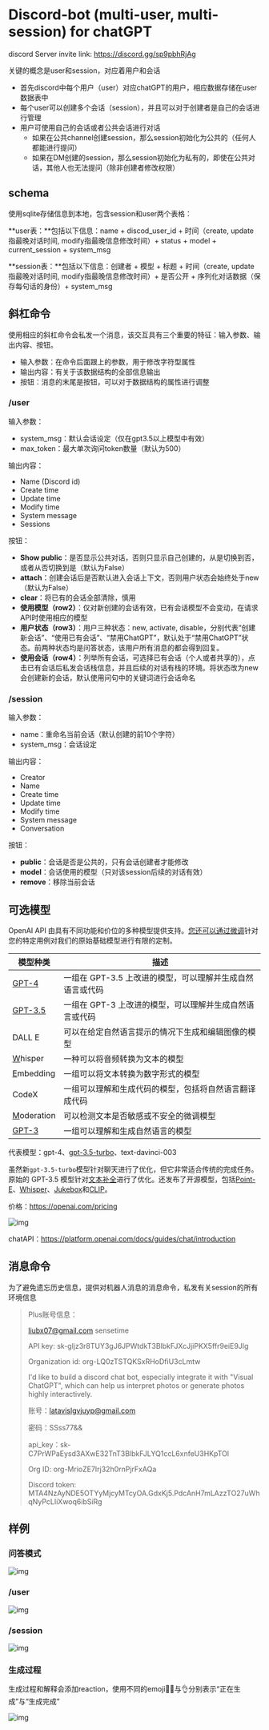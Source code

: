 # Discord-bot (multi-user, multi-session) for chatGPT

discord Server invite link: https://discord.gg/sp9pbhRjAg

关键的概念是user和session，对应着用户和会话

- 首先discord中每个用户（user）对应chatGPT的用户，相应数据存储在user数据表中
- 每个user可以创建多个会话（session），并且可以对于创建者是自己的会话进行管理
- 用户可使用自己的会话或者公共会话进行对话
  - 如果在公共channel创建session，那么session初始化为公共的（任何人都能进行提问）
  - 如果在DM创建的session，那么session初始化为私有的，即使在公共对话，其他人也无法提问（除非创建者修改权限）

## schema

使用sqlite存储信息到本地，包含session和user两个表格：

**user表：**包括以下信息：name + discod_user_id + 时间（create, update指最晚对话时间, modify指最晚信息修改时间）+ status + model + current_session + system_msg

**session表：**包括以下信息：创建者 + 模型 + 标题 + 时间（create, update指最晚对话时间, modify指最晚信息修改时间）+ 是否公开 + 序列化对话数据（保存每句话的身份）+ system_msg

## 斜杠命令

使用相应的斜杠命令会私发一个消息，该交互具有三个重要的特征：输入参数、输出内容、按钮。

- 输入参数：在命令后面跟上的参数，用于修改字符型属性
- 输出内容：有关于该数据结构的全部信息输出
- 按钮：消息的末尾是按钮，可以对于数据结构的属性进行调整

### /user

输入参数：

- system_msg：默认会话设定（仅在gpt3.5以上模型中有效）
- max_token：最大单次询问token数量（默认为500）

输出内容：

- Name (Discord id)
- Create time
- Update time
- Modify time
- System message
- Sessions

按钮：

- **Show public**：是否显示公共对话，否则只显示自己创建的，从是切换到否，或者从否切换到是（默认为False）
- **attach**：创建会话后是否默认进入会话上下文，否则用户状态会始终处于new（默认为False）
- **clear**：将已有的会话全部清除，慎用
- **使用模型（row2）**：仅对新创建的会话有效，已有会话模型不会变动，在请求API时使用相应的模型
- **用户状态（row3）**：用户三种状态：new, activate, disable，分别代表“创建新会话”、“使用已有会话”、“禁用ChatGPT”，默认处于“禁用ChatGPT”状态。前两种状态均是问答状态，该用户所有消息的都会得到回复。
- **使用会话（row4）**：列举所有会话，可选择已有会话（个人或者共享的），点击已有会话后私发会话栈信息，并且后续的对话有栈的环境。将状态改为new会创建新的会话，默认使用问句中的关键词进行会话命名

### /session

输入参数：

- name：重命名当前会话（默认创建的前10个字符）
- system_msg：会话设定

输出内容：

- Creator
- Name
- Create time
- Update time
- Modify time
- System message
- Conversation

按钮：

- **public**：会话是否是公共的，只有会话创建者才能修改
- **model**：会话使用的模型（只对该session后续的对话有效）
- **remove**：移除当前会话

## 可选模型

OpenAI API 由具有不同功能和价位的多种模型提供支持。[您还可以通过微调](https://platform.openai.com/docs/guides/fine-tuning)针对您的特定用例对我们的原始基础模型进行有限的定制。

| 模型种类                                                     | 描述                                                      |
| ------------------------------------------------------------ | --------------------------------------------------------- |
| [GPT-4](https://platform.openai.com/docs/models/gpt-4)       | 一组在 GPT-3.5 上改进的模型，可以理解并生成自然语言或代码 |
| [GPT-3.5](https://platform.openai.com/docs/models/gpt-3-5)   | 一组在 GPT-3 上改进的模型，可以理解并生成自然语言或代码   |
| DALL E                                                       | 可以在给定自然语言提示的情况下生成和编辑图像的模型        |
| [W](https://platform.openai.com/docs/models/whisper)hisper   | 一种可以将音频转换为文本的模型                            |
| [E](https://platform.openai.com/docs/models/embeddings)mbedding | 一组可以将文本转换为数字形式的模型                        |
| CodeX                                                        | 一组可以理解和生成代码的模型，包括将自然语言翻译成代码    |
| [M](https://platform.openai.com/docs/models/moderation)oderation | 可以检测文本是否敏感或不安全的微调模型                    |
| [GPT-3](https://platform.openai.com/docs/models/gpt-3)       | 一组可以理解和生成自然语言的模型                          |

代表模型：gpt-4、[gpt-3.5-turbo](https://platform.openai.com/docs/models)、text-davinci-003

虽然新`gpt-3.5-turbo`模型针对聊天进行了优化，但它非常适合传统的完成任务。原始的 GPT-3.5 模型针对[文本补全](https://platform.openai.com/docs/guides/completion)进行了优化。还发布了开源模型，包括[Point-E](https://github.com/openai/point-e)、[Whisper](https://github.com/openai/whisper)、[Jukebox](https://github.com/openai/jukebox)和[CLIP](https://github.com/openai/CLIP)。

价格：https://openai.com/pricing

![img](https://act-visual.feishu.cn/space/api/box/stream/download/asynccode/?code=NTI3OTVkY2UwYWQyZTczMmY5NTUyNjQyNTg3MDEwNjNfRWwzNkViYVFqRk9QT1NhVFNJM2ZobFZEbVNmZEs5c2hfVG9rZW46Ym94Y25tN3owVzN2Qml2OXdJWjdkYzNhY1ZiXzE2NzkyMzg2NzM6MTY3OTI0MjI3M19WNA)

chatAPI：https://platform.openai.com/docs/guides/chat/introduction

## 消息命令

为了避免遗忘历史信息，提供对机器人消息的消息命令，私发有关session的所有环境信息

> Plus账号信息：
>
> liubx07@gmail.com sensetime
>
> API key: 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
>
> Organization id: org-LQ0zTSTQKSxRHoDfiU3cLmtw
>
> I'd like to build a discord chat bot, especially integrate it with "Visual ChatGPT", which can help us interpret photos or generate photos highly interactively.
>
> 账号：latavislgvjuyp@gmail.com
>
> 密码：SSss77&&
>
> api_key：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
>
> Org ID: org-MrioZE7Irj32h0rnPjrFxAQa
>
> Discord token: MTA4NzAyNDE5OTYyMjcyMTcyOA.GdxKj5.PdcAnH7mLAzzTO27uWhqNyPcLIiXwoq6ibSiRg


## 样例

### 问答模式

![img](https://act-visual.feishu.cn/space/api/box/stream/download/asynccode/?code=N2ZhMjk1ZTE0OGQzYzFkNmU4ZTJkZGVjMjM1NDU4OTVfVVdIdnUwNDhmUXE2aXVjc0JPdk11T2pEd1BFM05rT3hfVG9rZW46Ym94Y25sb0pLeTgxSVRUaDd4M2J0WWtCTjllXzE2NzkyMzg2NzM6MTY3OTI0MjI3M19WNA)

### /user

![img](https://act-visual.feishu.cn/space/api/box/stream/download/asynccode/?code=MTdlNTcyMDY3MjA3NWY3MGE2Njg1NjliNTRmNDQ2NDJfTDVWZDVZZ205QzAxdlQxTG0xRGVvUlNsazExc2ZZUGhfVG9rZW46Ym94Y25meXdwNTJaU0dNa2pxOWRZUDRaTHhoXzE2NzkyNDE5NDY6MTY3OTI0NTU0Nl9WNA)

### /session

![img](https://act-visual.feishu.cn/space/api/box/stream/download/asynccode/?code=NWRlYmVlYjBjZGIwM2NkNzZkN2UwNDJlZTIzNDg5MTdfMVlVUUpCUEVocmVZMldjWEw5ZGJIbmtoZzdVRWRLQXdfVG9rZW46Ym94Y25zUGhuaDNkR0c4U2tSb3JLTldkc2RnXzE2NzkyNDE5NDY6MTY3OTI0NTU0Nl9WNA)

### 生成过程
生成过程和解释会添加reaction，使用不同的emoji✍🏻与👌分别表示“正在生成”与“生成完成”

![img](https://act-visual.feishu.cn/space/api/box/stream/download/asynccode/?code=ZmI1ZDc2NDA4ODg4MmM0MDI5NzI0NzY0NmY4NTMwMzBfR0VGUTNSWHNTcThrVWcxcWtYWWhlWVdqZ1lhcG5qYzNfVG9rZW46Ym94Y24xMGZFWjhVTUFYSXhWbnhSSjJEaUVnXzE2NzkyNDE5NTk6MTY3OTI0NTU1OV9WNA)